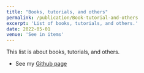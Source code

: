 ```yaml
---
title: "Books, tutorials, and others"
permalink: /publication/Book-tutorial-and-others
excerpt: 'List of books, tutorials, and others.'
date: 2022-05-01
venue: 'See in items'
---
```

This list is about books, tutorials, and others.

- See my [Github page](https://LiuxhRobotAI.github.io/awesome-learning/)
